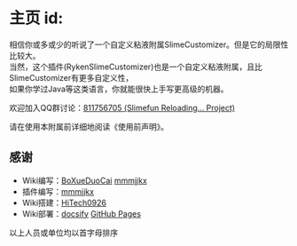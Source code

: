 # 主页 id:

相信你或多或少的听说了一个自定义粘液附属SlimeCustomizer。但是它的局限性比较大。\
当然，这个插件(RykenSlimeCustomizer)也是一个自定义粘液附属，且比SlimeCustomizer有更多自定义性，\
如果你学过Java等这类语言，你就能很快上手写更高级的机器。

欢迎加入QQ群讨论：[811756705 (Slimefun Reloading... Project)](https://qm.qq.com/cgi-bin/qm/qr?k=idCPgpiN5wGQwc5fcO4PPLW4UkjAmsKP)

请在使用本附属前详细地阅读《使用前声明》。

## 感谢

* Wiki编写：[BoXueDuoCai](https://github.com/BoXueDuoCai)  [mmmjjkx](https://github.com/lijinhong11)
* 插件编写：[mmmjjkx](https://github.com/lijinhong11)
* Wiki搭建：[HiTech0926](https://github.com/HiTech0926)
* Wiki部署：[docsify](https://docsify.js.org/#/)  [GitHub Pages](https://pages.github.com/)

以上人员或单位均以首字母排序
